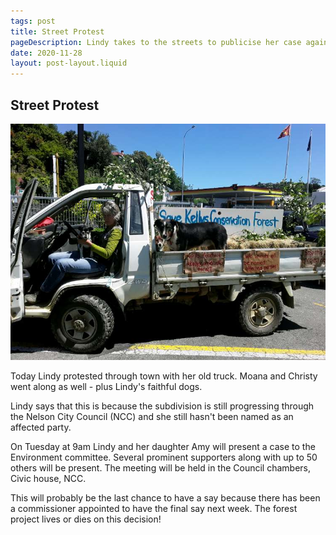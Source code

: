 ```yaml
---
tags: post
title: Street Protest
pageDescription: Lindy takes to the streets to publicise her case against the proposed sub-division on her eastern boundary.
date: 2020-11-28
layout: post-layout.liquid
---
```


## Street Protest

![Lindy's old truck decked out with signage](/assets/images/news/street-protest/truck-with-protest-signs.jpg)

Today Lindy protested through town with her old truck. Moana and Christy went along as well - plus Lindy's faithful dogs. 

Lindy says that this is because the subdivision is still progressing through the Nelson City Council (NCC) and she still hasn't been named as an affected party.

On Tuesday at 9am Lindy and her daughter Amy will present a case to the Environment committee. Several prominent supporters along with up to 50 others will be present. The meeting will be held in the Council chambers, Civic house, NCC.

This will probably be the last chance to have a say because there has been a commissioner appointed to have the final say next week. The forest project lives or dies on this decision!

